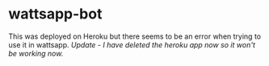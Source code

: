 # wattsapp-bot
 
 This was deployed on Heroku but there seems to be an error when trying to use it in wattsapp. 
 *Update - I have deleted the heroku app now so it won't be working now.*

